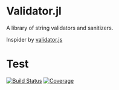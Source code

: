 # Validator.jl

A library of string validators and sanitizers.

Inspider by [validator.js](https://github.com/validatorjs/validator.js)


# Test

[![Build Status](https://github.com/iskyd/Validator.jl/actions/workflows/CI.yml/badge.svg?branch=main)](https://github.com/iskyd/Validator.jl/actions/workflows/CI.yml?query=branch%3Amain)
[![Coverage](https://codecov.io/gh/iskyd/BIP39.jl/branch/main/graph/badge.svg)](https://codecov.io/gh/iskyd/Validator.jl)
